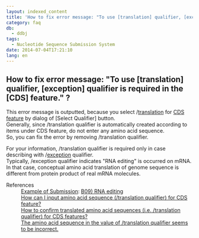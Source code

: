 ```yaml
---
layout: indexed_content
title: 'How to fix error message: "To use [translation] qualifier, [exception] qualifier is required in the [CDS] feature." ?'
category: faq
db:
  - ddbj
tags: 
  - Nucleotide Sequence Submission System
date: 2014-07-04T17:21:10
lang: en
---
```


## How to fix error message: "To use [translation] qualifier, [exception] qualifier is required in the [CDS] feature." ?

<p>This error message is outputted, because you select /<a href="/ddbj/qualifiers-e.html#translation">translation</a> for <a href="/ddbj/cds-e.html#translation">CDS feature</a> by dialog of [Select Qualifier] button. <br>Generally, since /translation qualifier is automatically created according to items under CDS feature, do not enter any amino acid sequence. <br>So, you can fix the error by removing /translation qualifier. </p>
<p>For your information, /translation qualifier is required only in case describing with /<a href="/ddbj/qualifiers-e.html#exception">exception</a> qualifier. <br>Typically, /exception qualifier indicates "RNA editing" is occurred on mRNA. In that case, conceptual amino acid translation of genome sequence is different from protein product of real mRNA molecules. </p>
<dl><dt>References</dt>
  <dd><a href="/ddbj/example-e.html">Example of Submission</a>: <a href="/ddbj/example-e.html#B09">B09) RNA editing</a></dd>
  <dd><a href="/faq/en/how-to-input-amino-acid-seq-e.html">How can I input amino acid sequence (/translation qualifier) for CDS feature?</a></dd>
  <dd><a href="/faq/en/how-to-confirm-translated-amino-acid-seq-e.html">How to confirm translated amino acid sequences (i.e. /translation qualifier) for CDS features?</a></dd>
  <dd><a href="/faq/en/translation-qualifier-seems-incorrect-e.html">The amino acid sequence in the value of /translation qualifier seems to be incorrect.</a></dd>
</dl>

